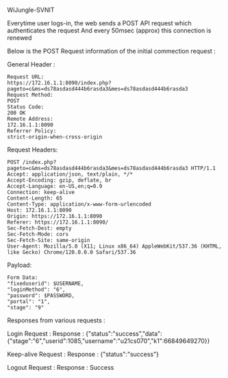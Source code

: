 WiJungle-SVNIT

Everytime user logs-in, the web sends a POST API request which authenticates the request
And every 50msec (approx) this connection is renewed

Below is the POST Request information of the initial commection request :

General Header : 
```
Request URL:
https://172.16.1.1:8090/index.php?pageto=c&ms=ds78asdasd444b6rasda3&mes=ds78asdasd444b6rasda3
Request Method:
POST
Status Code:
200 OK
Remote Address:
172.16.1.1:8090
Referrer Policy:
strict-origin-when-cross-origin
```

Request Headers:
```
POST /index.php?pageto=c&ms=ds78asdasd444b6rasda3&mes=ds78asdasd444b6rasda3 HTTP/1.1
Accept: application/json, text/plain, */*
Accept-Encoding: gzip, deflate, br
Accept-Language: en-US,en;q=0.9
Connection: keep-alive
Content-Length: 65
Content-Type: application/x-www-form-urlencoded
Host: 172.16.1.1:8090
Origin: https://172.16.1.1:8090
Referer: https://172.16.1.1:8090/
Sec-Fetch-Dest: empty
Sec-Fetch-Mode: cors
Sec-Fetch-Site: same-origin
User-Agent: Mozilla/5.0 (X11; Linux x86_64) AppleWebKit/537.36 (KHTML, like Gecko) Chrome/120.0.0.0 Safari/537.36
```

Payload:
```
Form Data:
"fixeduserid": $USERNAME,
"loginMethod": "6",
"password": $PASSWORD,
"portal": "1",
"stage": "9"
```

Responses from various requests :

Login Request : 
Response : {"status":"success","data":{"stage":"6","userid":1085,"username":"u21cs070","k1":66849649270}}

Keep-alive Request :
Response : {"status":"success"}

Logout Request :
Response : Success

